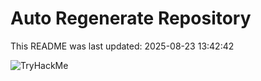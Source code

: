 # Auto Regenerate Repository

This README was last updated: 2025-08-23 13:42:42

 ![TryHackMe](https://tryhackme.com/badge/533634)